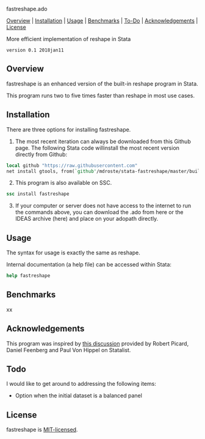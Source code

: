 
fastreshape.ado 

[Overview](#overview)
| [Installation](#installation)
| [Usage](#usage)
| [Benchmarks](#remarks)
| [To-Do](#todo)
| [Acknowledgements](#acknowledgements)
| [License](#license)

More efficient implementation of reshape in Stata

`version 0.1 2018jan11`

Overview
---------------------------------

fastreshape is an enhanced version of the built-in reshape program in Stata. 

This program runs two to five times faster than reshape in most use cases.


Installation
---------------------------------

There are three options for installing fastreshape. 

1. The most recent iteration can always be downloaded from this Github page. 
The following Stata code willinstall the most recent version directly from Github:

```stata
local github "https://raw.githubusercontent.com"
net install gtools, from(`github'/mdroste/stata-fastreshape/master/build/)
```

2. This program is also available on SSC.
```stata
ssc install fastreshape
```

3. If your computer or server does not have access to the internet to run the commands
above, you can download the .ado from here or the IDEAS archive (here) and place on your
adopath directly.


Usage
---------------------------------

The syntax for usage is exactly the same as reshape. 

Internal documentation (a help file) can be accessed within Stata:
```stata
help fastreshape
```

Benchmarks
---------------------------------

xx


Acknowledgements
---------------------------------

This program was inspired by [this discussion](https://www.statalist.org/forums/forum/general-stata-discussion/general/1338350-making-reshape-faster/) provided by Robert Picard, Daniel Feenberg and Paul Von Hippel on Statalist.

  
Todo
---------------------------------

I would like to get around to addressing the following items:

- Option when the initial dataset is a balanced panel 


License
---------------------------------

fastreshape is [MIT-licensed](https://github.com/mcaceresb/stata-gtools/blob/master/LICENSE).

